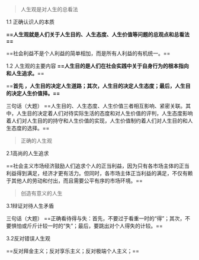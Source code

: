 
>人生观是对人生的总看法

1.1  正确认识人的本质

**==人生观就是人们关于人生目的、人生态度、人生价值等问题的总观点和总看法==**

==社会利益不是个人利益的简单相加，而是所有人利益的有机统一。==

1.2  人生观的主要内容
**==人生目的是人们在社会实践中关于自身行为的根本指向和人生追求。**==

==**首先 ，人生目的决定人生道路；其次，人生目的决定人生态度；最后，人生目的决定人生价值择。==**

三句话（大题）
==人生目的、人生态度、人生价值三者相互影响、紧密关联。其中，人生目的决定着人们对待实际生活的态度和对人生价值的评判，人生态度影响着人们对人生目的的持守和人生价值的实现，人生价值制约着人们对人生目的和人生态度的选择。==

>正确的人生观

2.1高尚的人生追求

==社会主义市场经济鼓励人们追求个人的正当利益，因为只有各市场主体的正当利益得到满足，经济才更有活力。但同时，各市场主体正当利益的满足，不仅有赖于其他人的劳动和付出，而且需要公平有序的市场环境。==

>创造有意义的人生

3.1辩证对待人生矛盾

三句话（大题）
==正确看待得与失：首先，不要过于看重一时的“得”；其次，不要惧怕或斤斤计较一时的“失”；最后，要跳出对个人得失的计较。==

3.2反对错误人生观

==反对拜金主义；反对享乐主义；反对极端个人主义；==

